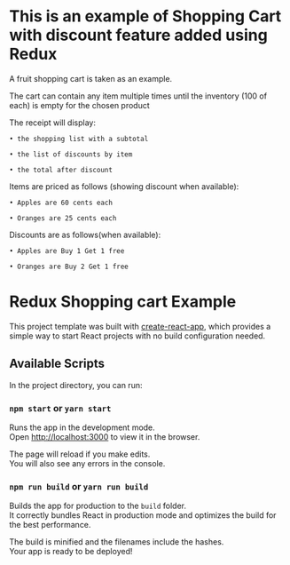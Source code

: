 # This is an example of Shopping Cart with discount feature added using Redux

A fruit shopping cart is taken as an example.

The cart can contain any item multiple times until the inventory (100 of each) is empty for the chosen product

The receipt will display:

    • the shopping list with a subtotal

    • the list of discounts by item

    • the total after discount

Items are priced as follows (showing discount when available):

    • Apples are 60 cents each

    • Oranges are 25 cents each
Discounts are as follows(when available):

    • Apples are Buy 1 Get 1 free
    
    • Oranges are Buy 2 Get 1 free

# Redux Shopping cart Example

This project template was built with [create-react-app](https://github.com/facebookincubator/create-react-app), which provides a simple way to start React projects with no build configuration needed.

## Available Scripts

In the project directory, you can run:

### `npm start` or `yarn start`

Runs the app in the development mode.<br>
Open [http://localhost:3000](http://localhost:3000) to view it in the browser.

The page will reload if you make edits.<br>
You will also see any errors in the console.

### `npm run build` or `yarn run build`

Builds the app for production to the `build` folder.<br>
It correctly bundles React in production mode and optimizes the build for the best performance.

The build is minified and the filenames include the hashes.<br>
Your app is ready to be deployed!
